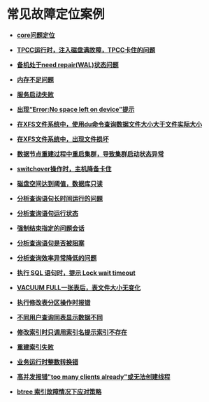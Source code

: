 # 常见故障定位案例<a name="ZH-CN_TOPIC_0291613862"></a>

-   **[core问题定位](core问题定位.md)**  

-   **[TPCC运行时，注入磁盘满故障，TPCC卡住的问题](TPCC运行时-注入磁盘满故障-TPCC卡住的问题.md)**  

-   **[备机处于need repair\(WAL\)状态问题](备机处于need-repair(WAL)状态问题.md)**  

-   **[内存不足问题](内存不足问题.md)**  

-   **[服务启动失败](服务启动失败.md)**  

-   **[出现“Error:No space left on device”提示](出现-Error-No-space-left-on-device-提示.md)**  

-   **[在XFS文件系统中，使用du命令查询数据文件大小大于文件实际大小](在XFS文件系统中-使用du命令查询数据文件大小大于文件实际大小.md)**  

-   **[在XFS文件系统中，出现文件损坏](在XFS文件系统中-出现文件损坏.md)**  

-   **[数据节点重建过程中重启集群，导致集群启动状态异常](数据节点重建过程中重启集群-导致集群启动状态异常.md)**  

-   **[switchover操作时，主机降备卡住](switchover操作时-主机降备卡住.md)**  

-   **[磁盘空间达到阈值，数据库只读](磁盘空间达到阈值-数据库只读.md)**  

-   **[分析查询语句长时间运行的问题](分析查询语句长时间运行的问题.md)**  

-   **[分析查询语句运行状态](分析查询语句运行状态.md)**  

-   **[强制结束指定的问题会话](强制结束指定的问题会话.md)**  

-   **[分析查询语句是否被阻塞](分析查询语句是否被阻塞.md)**  

-   **[分析查询效率异常降低的问题](分析查询效率异常降低的问题.md)**  

-   **[执行 SQL 语句时，提示 Lock wait timeout](执行-SQL-语句时-提示-Lock-wait-timeout.md)**  

-   **[VACUUM FULL一张表后，表文件大小无变化](VACUUM-FULL一张表后-表文件大小无变化.md)**  

-   **[执行修改表分区操作时报错](执行修改表分区操作时报错.md)**  

-   **[不同用户查询同表显示数据不同](不同用户查询同表显示数据不同.md)**  

-   **[修改索引时只调用索引名提示索引不存在](修改索引时只调用索引名提示索引不存在.md)**  

-   **[重建索引失败](重建索引失败.md)**  

-   **[业务运行时整数转换错](业务运行时整数转换错.md)**  

-   **[高并发报错"too many clients already"或无法创建线程](高并发报错-too-many-clients-already-或无法创建线程.md)**  

-   **[btree 索引故障情况下应对策略](btree-索引故障情况下应对策略.md)**  


